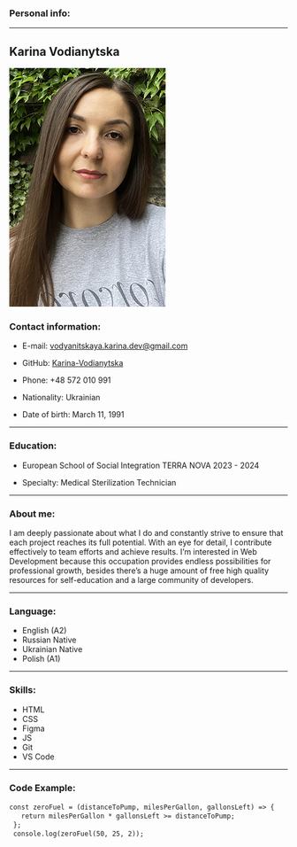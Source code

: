 ### Personal info:

---

## Karina Vodianytska

![](IMG.jpg)

### Contact information:

- E-mail: vodyanitskaya.karina.dev@gmail.com

- GitHub: [Karina-Vodianytska](https://github.com/Karina-Vodianytska)

- Phone: +48 572 010 991

- Nationality: Ukrainian

- Date of birth: March 11, 1991

---

### Education:

- European School of Social Integration TERRA NOVA 2023 - 2024

- Specialty: Medical Sterilization Technician

---

### About me:

I am deeply passionate about what I do and constantly strive to ensure that each project reaches its full potential. With an eye for detail, I contribute effectively to team efforts and achieve results. I’m interested in Web Development because this occupation provides endless possibilities for professional growth, besides there’s a huge amount of free high quality resources for self-education and a large community of developers.

---

### Language:

- English (A2)
- Russian Native
- Ukrainian Native
- Polish (A1)

---

### Skills:

- HTML
- CSS
- Figma
- JS
- Git
- VS Code

---

### Code Example:

```
const zeroFuel = (distanceToPump, milesPerGallon, gallonsLeft) => {
   return milesPerGallon * gallonsLeft >= distanceToPump;
 };
 console.log(zeroFuel(50, 25, 2));

```
